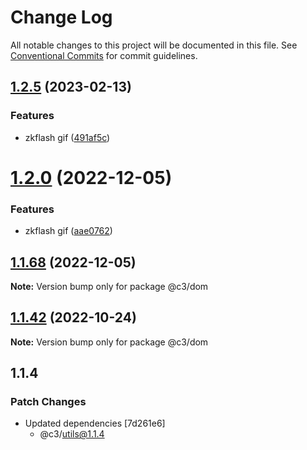 # Change Log

All notable changes to this project will be documented in this file. See [Conventional Commits](https://conventionalcommits.org) for commit guidelines.

## [1.2.5](https://github.com/che3vinci/c3/compare/@c3/dom@1.2.0...@c3/dom@1.2.5) (2023-02-13)

### Features

- zkflash gif ([491af5c](https://github.com/che3vinci/c3/commit/491af5c86e204eb64d62d5ff2b509e0b0e6f4484))

# [1.2.0](https://github.com/che3vinci/c3/compare/@c3/dom@1.1.67...@c3/dom@1.2.0) (2022-12-05)

### Features

- zkflash gif ([aae0762](https://github.com/che3vinci/c3/commit/aae0762161753d645be1458e8f0ace77cdbbb504))

## [1.1.68](https://github.com/che3vinci/c3/compare/@c3/dom@1.1.67...@c3/dom@1.1.68) (2022-12-05)

**Note:** Version bump only for package @c3/dom

## [1.1.42](https://github.com/che3vinci/c3/compare/@c3/dom@1.1.41...@c3/dom@1.1.42) (2022-10-24)

**Note:** Version bump only for package @c3/dom

## 1.1.4

### Patch Changes

- Updated dependencies [7d261e6]
  - @c3/utils@1.1.4

